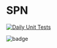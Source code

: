 # SPN

[![Daily Unit Tests](https://github.com/savent404/spn/actions/workflows/unittest.yaml/badge.svg)](https://github.com/savent404/spn/actions/workflows/unittest.yaml)

![badge](https://img.shields.io/endpoint?url=https://gist.githubusercontent.com/savent404/1c0c78e94fa6dd8c805b2bca05541c8a/raw/spn.json)
